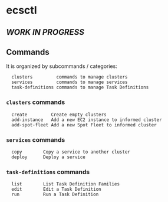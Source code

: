 # ecsctl

## *WORK IN PROGRESS*

## Commands

It is organized by subcommands / categories:
```
  clusters         commands to manage clusters
  services         commands to manage services
  task-definitions commands to manage Task Definitions
```

### `clusters` commands
```
  create         Create empty clusters
  add-instance   Add a new EC2 instance to informed cluster
  add-spot-fleet Add a new Spot Fleet to informed cluster
```

### `services` commands
```
  copy        Copy a service to another cluster
  deploy      Deploy a service
```

### `task-definitions` commands
```
  list        List Task Definition Families
  edit        Edit a Task Definition
  run         Run a Task Definition
```
